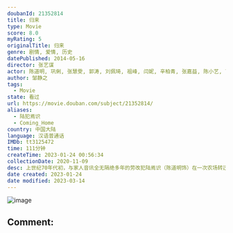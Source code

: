 ```yaml
---
doubanId: 21352814
title: 归来
type: Movie
score: 8.0
myRating: 5
originalTitle: 归来
genre: 剧情, 爱情, 历史
datePublished: 2014-05-16
director: 张艺谋
actor: 陈道明, 巩俐, 张慧雯, 郭涛, 刘佩琦, 祖峰, 闫妮, 辛柏青, 张嘉益, 陈小艺, 丁嘉丽, 李纯, 张庭菲, 付璐璐, 王志强, 张金元, 吴了了
author: 邹静之
tags:
  - Movie
state: 看过
url: https://movie.douban.com/subject/21352814/
aliases:
  - 陆犯焉识
  - Coming_Home
country: 中国大陆
language: 汉语普通话
IMDb: tt3125472
time: 111分钟
createTime: 2023-01-24 00:56:34
collectionDate: 2020-11-09
desc: 上世纪70年代初，与家人音讯全无隔绝多年的劳改犯陆焉识（陈道明饰）在一次农场转迁途中逃跑回家。这对怀抱芭蕾舞梦想的女儿丹丹（张慧雯饰）带来了巨大压力，她阻止母亲冯婉瑜（巩俐饰）与父亲的相见。因此...
date created: 2023-01-24
date modified: 2023-03-14
---
```


![image](p2181207835.jpg)

Comment:
---
